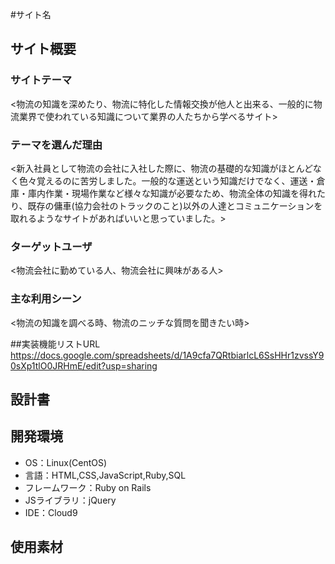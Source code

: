 #サイト名
<Logistics Club>

## サイト概要
### サイトテーマ
<物流の知識を深めたり、物流に特化した情報交換が他人と出来る、一般的に物流業界で使われている知識について業界の人たちから学べるサイト>

### テーマを選んだ理由
<新入社員として物流の会社に入社した際に、物流の基礎的な知識がほとんどなく色々覚えるのに苦労しました。一般的な運送という知識だけでなく、運送・倉庫・庫内作業・現場作業など様々な知識が必要なため、物流全体の知識を得れたり、既存の傭車(協力会社のトラックのこと)以外の人達とコミュニケーションを取れるようなサイトがあればいいと思っていました。>

### ターゲットユーザ
<物流会社に勤めている人、物流会社に興味がある人>

### 主な利用シーン
<物流の知識を調べる時、物流のニッチな質問を聞きたい時>

##実装機能リストURL
https://docs.google.com/spreadsheets/d/1A9cfa7QRtbiarlcL6SsHHr1zvssY90sXp1tlO0JRHmE/edit?usp=sharing

## 設計書


## 開発環境
- OS：Linux(CentOS)
- 言語：HTML,CSS,JavaScript,Ruby,SQL
- フレームワーク：Ruby on Rails
- JSライブラリ：jQuery
- IDE：Cloud9

## 使用素材